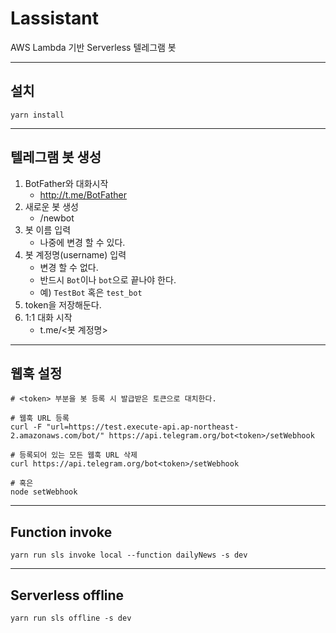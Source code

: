 # Lassistant

AWS Lambda 기반 Serverless 텔레그램 봇

---

## 설치

```shell
yarn install
```

---

## 텔레그램 봇 생성

1. BotFather와 대화시작
    - http://t.me/BotFather
2. 새로운 봇 생성
    - /newbot
3. 봇 이름 입력
    - 나중에 변경 할 수 있다.
4. 봇 계정명(username) 입력
    - 변경 할 수 없다.
    - 반드시 `Bot`이나 `bot`으로 끝나야 한다.
    - 예) `TestBot` 혹은 `test_bot`
5. token을 저장해둔다.
6. 1:1 대화 시작
    - t.me/<봇 계정명>

---

## 웹훅 설정
```
# <token> 부분을 봇 등록 시 발급받은 토큰으로 대치한다.

# 웹훅 URL 등록
curl -F "url=https://test.execute-api.ap-northeast-2.amazonaws.com/bot/" https://api.telegram.org/bot<token>/setWebhook

# 등록되어 있는 모든 웹훅 URL 삭제
curl https://api.telegram.org/bot<token>/setWebhook

# 혹은
node setWebhook
```

---

## Function invoke

```shell
yarn run sls invoke local --function dailyNews -s dev
```

---

## Serverless offline
```shell
yarn run sls offline -s dev
```
